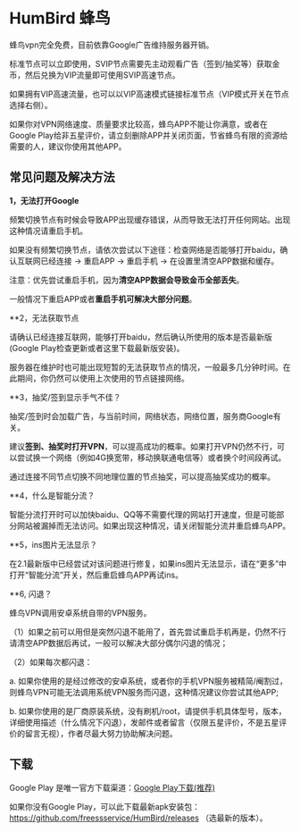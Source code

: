 # HumBird 蜂鸟

蜂鸟vpn完全免费，目前依靠Google广告维持服务器开销。

标准节点可以立即使用，SVIP节点需要先主动观看广告（签到/抽奖等）获取金币，然后兑换为VIP流量即可使用SVIP高速节点。

如果拥有VIP高速流量，也可以以VIP高速模式链接标准节点（VIP模式开关在节点选择右侧）。

如果你对VPN网络速度、质量要求比较高，蜂鸟APP不能让你满意，或者在Google Play给非五星评价，请立刻删除APP并关闭页面，节省蜂鸟有限的资源给需要的人，建议你使用其他APP。
 
 ## 常见问题及解决方法
  
**1，无法打开Google**
 
 频繁切换节点有时候会导致APP出现缓存错误，从而导致无法打开任何网站。出现这种情况请重启手机。
 
 如果没有频繁切换节点，请依次尝试以下途径：检查网络是否能够打开baidu，确认互联网已经连接 -> 重启APP -> 重启手机 -> 在设置里清空APP数据和缓存。
 
 注意：优先尝试重启手机，因为**清空APP数据会导致金币全部丢失**。
 
 一般情况下重启APP或者**重启手机可解决大部分问题**。
 
 
 **2，无法获取节点
 
 请确认已经连接互联网，能够打开baidu，然后确认所使用的版本是否最新版(Google Play检查更新或者这里下载最新版安装)。
 
 服务器在维护时也可能出现短暂的无法获取节点的情况，一般最多几分钟时间。在此期间，你仍然可以使用上次使用的节点链接网络。
 
 
**3，抽奖/签到显示手气不佳？

抽奖/签到时会加载广告，与当前时间，网络状态，网络位置，服务商Google有关。

建议**签到、抽奖时打开VPN**，可以提高成功的概率。如果打开VPN仍然不行，可以尝试换一个网络（例如4G换宽带，移动换联通电信等）或者换个时间段再试。

通过连接不同节点切换不同地理位置的节点抽奖，可以提高抽奖成功的概率。

**4，什么是智能分流？

智能分流打开时可以加快baidu、QQ等不需要代理的网站打开速度，但是可能部分网站被漏掉而无法访问。如果出现这种情况，请关闭智能分流并重启蜂鸟APP。


**5，ins图片无法显示？

在2.1最新版中已经尝试对该问题进行修复，如果ins图片无法显示，请在“更多”中打开“智能分流”开关，然后重启蜂鸟APP再试ins。


**6, 闪退？

蜂鸟VPN调用安卓系统自带的VPN服务。

（1）如果之前可以用但是突然闪退不能用了，首先尝试重启手机再是，仍然不行请清空APP数据后再试，一般可以解决大部分偶尔闪退的情况；

（2）如果每次都闪退：

   a. 如果你使用的是经过修改的安卓系统，或者你的手机VPN服务被精简/阉割过，则蜂鸟VPN可能无法调用系统VPN服务而闪退，这种情况建议你尝试其他APP;

   b. 如果你使用的是厂商原装系统，没有刷机/root，请提供手机具体型号，版本，详细使用描述（什么情况下闪退），发邮件或者留言（仅限五星评价，不是五星评价的留言无视），作者尽最大努力协助解决问题。




 ## 下载
 
Google Play 是唯一官方下载渠道：[Google Play下载(推荐)](https://play.google.com/store/apps/details?id=com.young.ss)

如果你没有Google Play，可以此下载最新apk安装包： https://github.com/freessservice/HumBird/releases （选最新的版本）。
